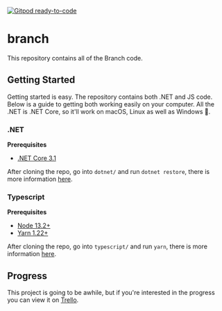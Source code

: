 [![Gitpod ready-to-code](https://img.shields.io/badge/Gitpod-ready--to--code-blue?logo=gitpod)](https://gitpod.io/#https://github.com/branch-app/branch)

# branch

This repository contains all of the Branch code.

## Getting Started

Getting started is easy. The repository contains both .NET and JS code. Below is a guide to getting both working easily on your computer. All the .NET is .NET Core, so it'll work on macOS, Linux as well as Windows 🚀.

### .NET

**Prerequisites**

- [.NET Core 3.1](https://www.microsoft.com/net/download)

After cloning the repo, go into `dotnet/` and run `dotnet restore`, there is more information [here](dotnet/README.md).

### Typescript

**Prerequisites**

- [Node 13.2+](https://nodejs.org/en/download/current/)
- [Yarn 1.22+](https://yarnpkg.com/lang/en/)

After cloning the repo, go into `typescript/` and run `yarn`, there is more information [here](js/README.md).


## Progress

This project is going to be awhile, but if you're interested in the progress you can view it on [Trello](https://trello.com/b/es8ojQn7).
